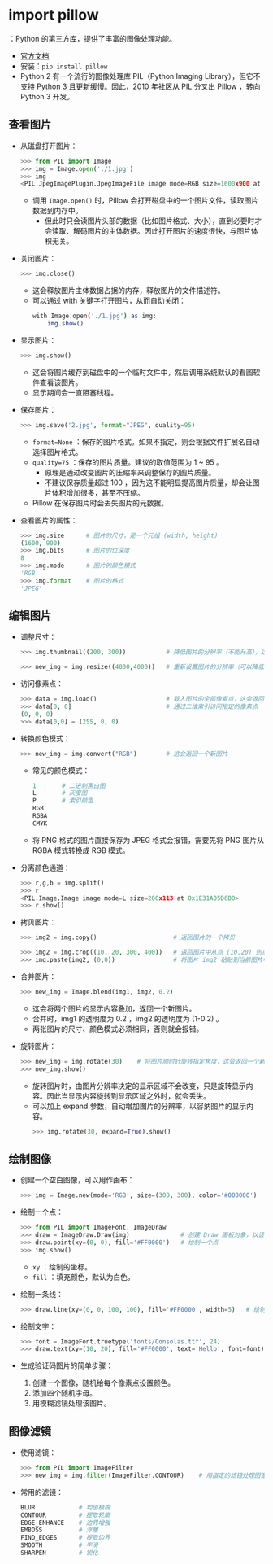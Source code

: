# import pillow

：Python 的第三方库，提供了丰富的图像处理功能。
- [官方文档](https://pillow.readthedocs.io/)
- 安装：`pip install pillow`
- Python 2 有一个流行的图像处理库 PIL（Python Imaging Library），但它不支持 Python 3 且更新缓慢。因此，2010 年社区从 PIL 分叉出 Pillow ，转向 Python 3 开发。

## 查看图片

- 从磁盘打开图片：
  ```py
  >>> from PIL import Image
  >>> img = Image.open('./1.jpg')
  >>> img
  <PIL.JpegImagePlugin.JpegImageFile image mode=RGB size=1600x900 at 0x25454ED11C0>
  ```
  - 调用 `Image.open()` 时，Pillow 会打开磁盘中的一个图片文件，读取图片数据到内存中。
    - 但此时只会读图片头部的数据（比如图片格式、大小），直到必要时才会读取、解码图片的主体数据。因此打开图片的速度很快，与图片体积无关。

- 关闭图片：
  ```py
  >>> img.close()
  ```
  - 这会释放图片主体数据占据的内存，释放图片的文件描述符。
  - 可以通过 with 关键字打开图片，从而自动关闭：
    ```sh
    with Image.open('./1.jpg') as img:
        img.show()
    ```

- 显示图片：
  ```py
  >>> img.show()
  ```
  - 这会将图片缓存到磁盘中的一个临时文件中，然后调用系统默认的看图软件查看该图片。
  - 显示期间会一直阻塞线程。

- 保存图片：
  ```py
  >>> img.save('2.jpg', format="JPEG", quality=95)
  ```
  - `format=None` ：保存的图片格式。如果不指定，则会根据文件扩展名自动选择图片格式。
  - `quality=75` ：保存的图片质量。建议的取值范围为 1 ~ 95 。
    - 原理是通过改变图片的压缩率来调整保存的图片质量。
    - 不建议保存质量超过 100 ，因为这不能明显提高图片质量，却会让图片体积增加很多，甚至不压缩。
  - Pillow 在保存图片时会丢失图片的元数据。

- 查看图片的属性：
  ```py
  >>> img.size      # 图片的尺寸，是一个元组 (width, height)
  (1600, 900)
  >>> img.bits      # 图片的位深度
  8
  >>> img.mode      # 图片的颜色模式
  'RGB'
  >>> img.format    # 图片的格式
  'JPEG'
  ```

## 编辑图片

- 调整尺寸：
  ```py
  >>> img.thumbnail((200, 300))           # 降低图片的分辨率（不能升高），这会修改原图片
  ```
  ```py
  >>> new_img = img.resize((4000,4000))   # 重新设置图片的分辨率（可以降低或升高），这会返回一个新图片
  ```

- 访问像素点：
  ```py
  >>> data = img.load()                   # 载入图片的全部像素点，这会返回一个二维序列
  >>> data[0, 0]                          # 通过二维索引访问指定的像素点
  (0, 0, 0)
  >>> data[0,0] = (255, 0, 0)
  ```

- 转换颜色模式：
  ```py
  >>> new_img = img.convert("RGB")        # 这会返回一个新图片
  ```
  - 常见的颜色模式：
    ```py
    1       # 二进制黑白图
    L       # 灰度图
    P       # 索引颜色
    RGB
    RGBA
    CMYK
    ```
  - 将 PNG 格式的图片直接保存为 JPEG 格式会报错，需要先将 PNG 图片从 RGBA 模式转换成 RGB 模式。

- 分离颜色通道：
  ```py
  >>> r,g,b = img.split()
  >>> r
  <PIL.Image.Image image mode=L size=200x113 at 0x1E31A05D6D0>
  >>> r.show()
  ```

- 拷贝图片：
  ```py
  >>> img2 = img.copy()                     # 返回图片的一个拷贝
  ```
  ```py
  >>> img2 = img.crop((10, 20, 300, 400))   # 返回图片中从点 (10,20) 到点 (300,400) 之间的矩形区域的拷贝
  >>> img.paste(img2, (0,0))                # 将图片 img2 粘贴到当前图片中，左上角对齐到点 (0,0)
  ```

- 合并图片：
  ```py
  >>> new_img = Image.blend(img1, img2, 0.2)
  ```
  - 这会将两个图片的显示内容叠加，返回一个新图片。
  - 合并时，img1 的透明度为 0.2 ，img2 的透明度为 (1-0.2) 。
  - 两张图片的尺寸、颜色模式必须相同，否则就会报错。

- 旋转图片：
  ```py
  >>> new_img = img.rotate(30)    # 将图片顺时针旋转指定角度，这会返回一个新图片
  >>> new_img.show()
  ```
  - 旋转图片时，由图片分辨率决定的显示区域不会改变，只是旋转显示内容。因此当显示内容旋转到显示区域之外时，就会丢失。
  - 可以加上 expand 参数，自动增加图片的分辨率，以容纳图片的显示内容。
    ```py
    >>> img.rotate(30, expand=True).show()
    ```

## 绘制图像

- 创建一个空白图像，可以用作画布：
  ```py
  >>> img = Image.new(mode='RGB', size=(300, 300), color='#000000')
  ```

- 绘制一个点：
  ```py
  >>> from PIL import ImageFont, ImageDraw
  >>> draw = ImageDraw.Draw(img)              # 创建 Draw 画板对象，以该 img 作为画布
  >>> draw.point(xy=(0, 0), fill='#FF0000')   # 绘制一个点
  >>> img.show()
  ```
  - `xy` ：绘制的坐标。
  - `fill` ：填充颜色，默认为白色。

- 绘制一条线：
  ```py
  >>> draw.line(xy=(0, 0, 100, 100), fill='#FF0000', width=5)   # 绘制一条直线，从点 (0, 0) 到点 (100, 100)
  ```

- 绘制文字：
  ```py
  >>> font = ImageFont.truetype('fonts/Consolas.ttf', 24)               # 选择一种 truetype 类型的字体
  >>> draw.text(xy=(10, 20), fill='#FF0000', text='Hello', font=font)   # xy 为绘制时的起点坐标
  ```

- 生成验证码图片的简单步骤：
  1. 创建一个图像，随机给每个像素点设置颜色。
  2. 添加四个随机字母。
  3. 用模糊滤镜处理该图片。


## 图像滤镜

- 使用滤镜：
  ```py
  >>> from PIL import ImageFilter
  >>> new_img = img.filter(ImageFilter.CONTOUR)    # 用指定的滤镜处理图像，然后返回一个新图像
  ```

- 常用的滤镜：
  ```py
  BLUR            # 均值模糊
  CONTOUR         # 提取轮廓
  EDGE_ENHANCE    # 边界增强
  EMBOSS          # 浮雕
  FIND_EDGES      # 提取边界
  SMOOTH          # 平滑
  SHARPEN         # 锐化
  ```


